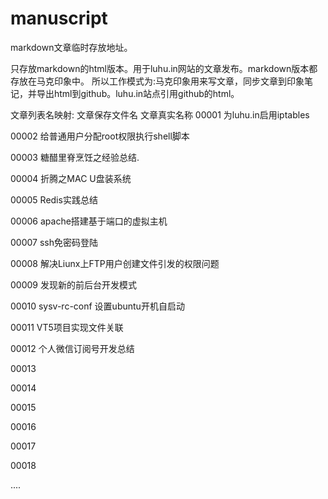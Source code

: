 # manuscript
markdown文章临时存放地址。

只存放markdown的html版本。用于luhu.in网站的文章发布。markdown版本都存放在马克印象中。
所以工作模式为:马克印象用来写文章，同步文章到印象笔记，并导出html到github。luhu.in站点引用github的html。


文章列表名映射:
文章保存文件名   文章真实名称
00001          为luhu.in启用iptables

00002     	   给普通用户分配root权限执行shell脚本

00003          糖醋里脊烹饪之经验总结.

00004          折腾之MAC U盘装系统

00005          Redis实践总结

00006          apache搭建基于端口的虚拟主机

00007          ssh免密码登陆

00008          解决Liunx上FTP用户创建文件引发的权限问题

00009          发现新的前后台开发模式

00010          sysv-rc-conf 设置ubuntu开机自启动

00011          VT5项目实现文件关联

00012          个人微信订阅号开发总结

00013

00014

00015

00016

00017

00018

....
